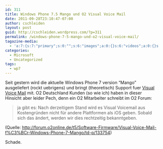 ```yaml
---
id: 311
title: Windows Phone 7.5 Mango und O2 Visual Voice Mail
date: 2011-09-28T23:10:47-07:00
author: cschleiden
layout: post
guid: http://cschleiden.wordpress.com/?p=311
permalink: /windows-phone-7-5-mango-und-o2-visual-voice-mail/
tagazine-media:
  - 'a:7:{s:7:"primary";s:0:"";s:6:"images";a:0:{}s:6:"videos";a:0:{}s:11:"image_count";s:1:"0";s:6:"author";s:7:"6438650";s:7:"blog_id";s:7:"6191047";s:9:"mod_stamp";s:19:"2011-09-28 21:10:47";}'
categories:
  - Microsoft
  - Uncategorized
tags:
  - wp7
---
```

Seit gestern wird die aktuelle Windows Phone 7 version &#8220;Mango&#8221; ausgeliefert (rockt uebrigens) und bringt (theoretisch) Support fuer [Visual Voice Mail](http://en.wikipedia.org/wiki/Visual_voicemail) mit. O2 Deutschland Kunden (so wie ich) haben in dieser Hinsicht aber leider Pech, denn ein O2 Mitarbeiter schreibt im O2 Forum:

> ja gibt es: Nach derzeitigem Stand wird es Visual Voicemail aus Kostengründen nicht für andere Plattformen als iOS geben. Sobald sich das ändert, werden wir dies rechtzeitig bekanntgeben.

(Quelle: http://forum.o2online.de/t5/Software-Firmware/Visual-Voice-Mail-f%C3%BCr-Windows-Phone-7-Mango/td-p/133754)

Schade.